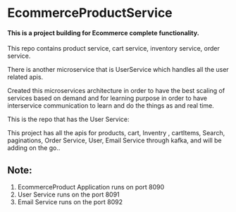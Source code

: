 # EcommerceProductService
#### This is a project building for Ecommerce complete functionality.
This repo contains product service, cart service, inventory service, order service. 

There is another microservice that is UserService which handles all the user related apis.

Created this microservices architecture in order to have the best scaling of services based on demand and for learning purpose in order to have interservice communication to learn and do the things as and real time.

This is the repo that has the User Service:

This project has all the apis for products, cart, Inventry , cartItems, Search, paginations, Order Service, User, Email Service through kafka, and will be adding on the go..

## Note:
1. EcommerceProduct Application runs on port 8090
2. User Service runs on the port 8091
3. Email Service runs on the port 8092


